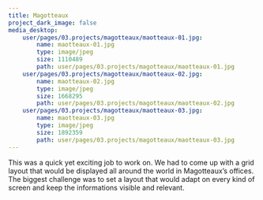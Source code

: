 ```yaml
---
title: Magotteaux
project_dark_image: false
media_desktop:
    user/pages/03.projects/magotteaux/maotteaux-01.jpg:
        name: maotteaux-01.jpg
        type: image/jpeg
        size: 1110489
        path: user/pages/03.projects/magotteaux/maotteaux-01.jpg
    user/pages/03.projects/magotteaux/maotteaux-02.jpg:
        name: maotteaux-02.jpg
        type: image/jpeg
        size: 1668295
        path: user/pages/03.projects/magotteaux/maotteaux-02.jpg
    user/pages/03.projects/magotteaux/maotteaux-03.jpg:
        name: maotteaux-03.jpg
        type: image/jpeg
        size: 1892359
        path: user/pages/03.projects/magotteaux/maotteaux-03.jpg
---
```


This was a quick yet exciting job to work on. We had to come up with a grid layout that would be displayed all around the world in Magotteaux’s offices. The biggest challenge was to set a layout that would adapt on every kind of screen and keep the informations visible and relevant.